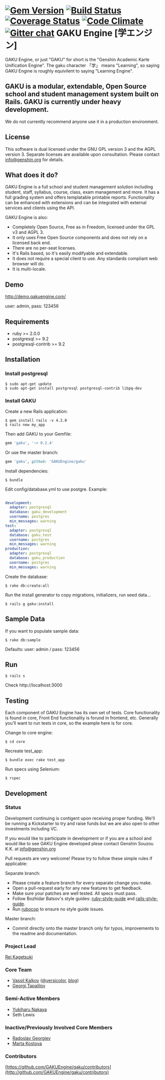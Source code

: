[![Gem Version](https://badge.fury.io/rb/gaku.png)](http://badge.fury.io/rb/gaku)
[![Build Status](https://travis-ci.org/GAKUEngine/gaku.svg)](https://travis-ci.org/GAKUEngine/gaku)
[![Coverage Status](https://coveralls.io/repos/GAKUEngine/gaku/badge.png?branch=master)](https://coveralls.io/r/GAKUEngine/gaku?branch=master)
[![Code Climate](https://codeclimate.com/github/GAKUEngine/gaku.png)](https://codeclimate.com/github/GAKUEngine/gaku)
[![Gitter chat](https://badges.gitter.im/GAKUEngine/gaku.png)](https://gitter.im/GAKUEngine/gaku)
GAKU Engine [学エンジン]
========================
GAKU Engine, or just "GAKU" for short is the "Genshin Academic Karte Unification Engine". The gaku character 「学」 means "Learning", so saying GAKU Engine is roughly equivilent to saying "Learning Engine".

GAKU is a modular, extendable, Open Source school and student management system built on Rails.
GAKU is currently under heavy development.
-------------------------------------------------------------------------------
We do not currently recommend anyone use it in a production environment.

License
-------
This software is dual licensed under the GNU GPL version 3 and the AGPL version 3. Separate licenses are available upon consultation. Please contact info@genshin.org for details.

What does it do?
----------------
GAKU Engine is a full school and student management solution including student, staff, syllabus, course, class, exam management and more. It has a full grading system and offers templatable printable reports. Functionality can be enhanced with extensions and can be integrated with external services and clients using the API. 

GAKU Engine is also:
* Completely Open Source, Free as in Freedom, licensed under the GPL v3 and AGPL 3.
* It only uses Free Open Source components and does not rely on a licensed back end.
* There are no per-seat licenses.
* It's Rails based, so it's easily modifyable and extendable.
* It does not require a special client to use. Any standards compliant web browser will do.
* It is multi-locale.

Demo
----
http://demo.gakuengine.com/

user: admin,   pass: 123456

Requirements
------------
* ruby >= 2.0.0
* postgresql >= 9.2
* postgresql-contrib >= 9.2

Installation
------------

### Install postgresql

    $ sudo apt-get update
    $ sudo apt-get install postgresql postgresql-contrib libpq-dev


### Install GAKU

Create a new Rails application:

    $ gem install rails -v 4.2.0
    $ rails new my_app


Then add GAKU to your Gemfile:
```ruby
gem 'gaku', '~> 0.2.4'
```

Or use the master branch:
```ruby
gem 'gaku', github: 'GAKUEngine/gaku'
```


Install dependencies:

    $ bundle

Edit config/database.yml to use postgre. Example:

```yml
    
development:
  adapter: postgresql
  database: gaku_development
  username: postgres
  min_messages: warning
test:
  adapter: postgresql
  database: gaku_test
  username: postgres
  min_messages: warning
production:
  adapter: postgresql
  database: gaku_production
  username: postgres
  min_messages: warning

```


Create the database:

    $ rake db:create:all

Run the install generator to copy migrations, initializers, run seed data...

    $ rails g gaku:install

Sample Data
-----------
If you want to populate sample data:

    $ rake db:sample

Defaults:
user: admin / pass: 123456


Run
---

    $ rails s


Check http://localhost:3000



Testing
-------
Each component of GAKU Engine has its own set of tests. Core functionality is found in core, Front End functionality is forund in frontend, etc. Generally you'll want to run tests in core, so the example here is for core.

Change to core engine:

    $ cd core

Recreate test_app:

    $ bundle exec rake test_app

Run specs using Selenium:

    $ rspec


Development
-----------

### Status

Development continuing is contigent upon receiving proper funding. We'll be running a Kickstarter to try and raise funds but we are also open to other investments including VC.

If you would like to participate in development or if you are a school and would like to see GAKU Engine developed plese contact Genshin Souzou K.K. at info@genshin.org

Pull requests are very welcome! Please try to follow these simple rules if applicable:

Separate branch:

* Please create a feature branch for every separate change you make.
* Open a pull-request early for any new features to get feedback.
* Make sure your patches are well tested. All specs must pass.
* Follow Bozhidar Batsov's style guides: [ruby-style-guide](http://github.com/bbatsov/ruby-style-guide) and [rails-style-guide](https://github.com/bbatsov/rails-style-guide).
* Run [rubocop](http://github.com/bbatsov/rubocop) to ensure no style guide issues.

Master branch:

* Commit directly onto the master branch only for typos, improvements to the readme and documentation.

### Project Lead

[Rei Kagetsuki](http://github.com/Kagetsuki)

### Core Team

* [Vassil Kalkov](http://github.com/kalkov) ([@versicolor](http://twitter.com/versicolor), [blog](http://kalkov.github.io))
* [Georgi Tapalilov](http://github.com/tapalilov)

### Semi-Active Members
* [Yukiharu Nakaya](http://github.com/snowsunny)
* Seth Lewis

### Inactive/Previously Involved Core Members
* [Radoslav Georgiev](http://github.com/absolu7)
* [Marta Kostova](http://github.com/martakostova)

### Contributors

[https://github.com/GAKUEngine/gaku/contributors](http://github.com/GAKUEngine/gaku/contributors)
